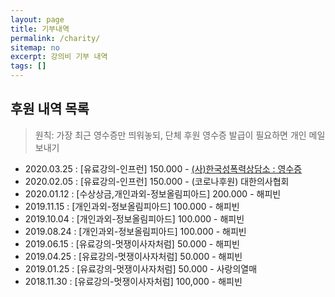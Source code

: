 ```yaml
---
layout: page
title: 기부내역
permalink: /charity/
sitemap: no
excerpt: 강의비 기부 내역
tags: []
---
```


## 후원 내역 목록

> 원칙: 가장 최근 영수증만 띄워놓되, 단체 후원 영수증 발급이 필요하면 개인 메일 보내기

 - 2020.03.25 : [유료강의-인프런] 150.000 - [(사)한국성폭력상담소 : 영수증](/files/c-10.png)
 - 2020.02.05 : [유료강의-인프런] 150.000 - (코로나후원) 대한의사협회
 - 2020.01.12 : [수상상금,개인과외-정보올림피아드] 200.000 - 해피빈
 - 2019.11.15 : [개인과외-정보올림피아드] 100.000 - 해피빈
 - 2019.10.04 : [개인과외-정보올림피아드] 100.000 - 해피빈
 - 2019.08.24 : [개인과외-정보올림피아드] 100.000 - 해피빈
 - 2019.06.15 : [유료강의-멋쟁이사자처럼] 50.000 - 해피빈
 - 2019.04.25 : [유료강의-멋쟁이사자처럼] 50.000 - 해피빈
 - 2019.01.25 : [유료강의-멋쟁이사자처럼] 50.000 - 사랑의열매
 - 2018.11.30 : [유료강의-멋쟁이사자처럼] 100,000 - 해피빈